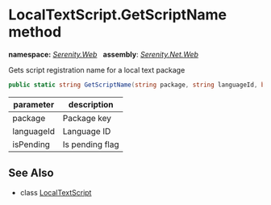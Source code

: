 # LocalTextScript.GetScriptName method
**namespace:** *[Serenity.Web](../../README.md#serenity.web-namespace)*   **assembly**: *[Serenity.Net.Web](../../README.md)*

Gets script registration name for a local text package

```csharp
public static string GetScriptName(string package, string languageId, bool isPending)
```

| parameter | description |
| --- | --- |
| package | Package key |
| languageId | Language ID |
| isPending | Is pending flag |

## See Also

* class [LocalTextScript](../LocalTextScript.md)